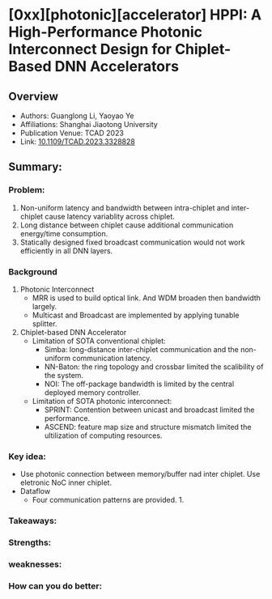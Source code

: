 # [0xx][photonic][accelerator] HPPI: A High-Performance Photonic Interconnect Design for Chiplet-Based DNN Accelerators
## Overview
* Authors: Guanglong Li, Yaoyao Ye
* Affiliations: Shanghai Jiaotong University
* Publication Venue: TCAD 2023
* Link: [10.1109/TCAD.2023.3328828](10.1109/TCAD.2023.3328828)
## Summary: 
### Problem:
1. Non-uniform latency and bandwidth between intra-chiplet and inter-chiplet cause latency variablity across chiplet.
2. Long distance between chiplet cause additional communication energy/time consumption.
3. Statically designed fixed broadcast communication would not work efficiently in all DNN layers.

### Background
1. Photonic Interconnect
	* MRR is used to build optical link. And WDM broaden then bandwidth largely.
	* Multicast and Broadcast are implemented by applying tunable splitter.
2. Chiplet-based DNN Accelerator
	* Limitation of SOTA conventional chiplet: 
		+ Simba: long-distance inter-chiplet communication and the non-uniform communication latency.
		+ NN-Baton: the ring topology and crossbar limited the scalibility of the system.
		+ NOI: The off-package bandwidth is limited by the central deployed memory controller.
	* Limitation of SOTA photonic interconnect:
		+ SPRINT: Contention between unicast and broadcast limited the performance.
		+ ASCEND: feature map size and structure mismatch limited the ultilization of computing resources.

### Key idea:
- Use photonic connection between memory/buffer nad inter chiplet. Use eletronic NoC inner chiplet.
- Dataflow
	+ Four communication patterns are provided.
		1. 

### Takeaways: 
### Strengths: 
### weaknesses: 
### How can you do better:
